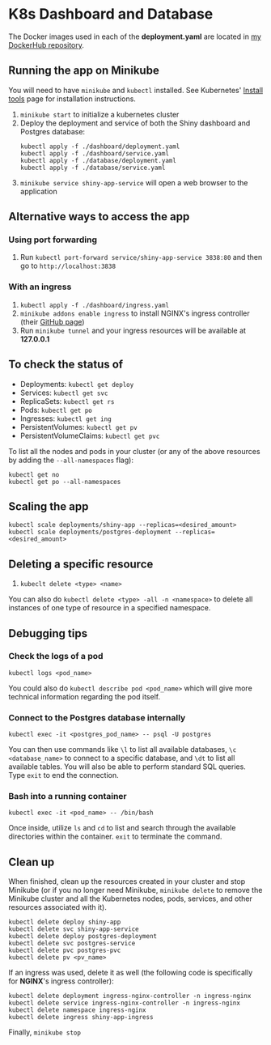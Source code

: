 # K8s Dashboard and Database
The Docker images used in each of the **deployment.yaml** are located in [my DockerHub repository](https://hub.docker.com/r/ericlong07/shiny-app/tags).

## Running the app on Minikube
You will need to have `minikube` and `kubectl` installed.
See Kubernetes' [Install tools](https://kubernetes.io/docs/tasks/tools/#kubectl) page for installation instructions.

1. `minikube start` to initialize a kubernetes cluster
2. Deploy the deployment and service of both the Shiny dashboard and Postgres database:
    ```
    kubectl apply -f ./dashboard/deployment.yaml
    kubectl apply -f ./dashboard/service.yaml
    kubectl apply -f ./database/deployment.yaml
    kubectl apply -f ./database/service.yaml
    ```
3. `minikube service shiny-app-service` will open a web browser to the application

## Alternative ways to access the app

### Using port forwarding
1. Run `kubectl port-forward service/shiny-app-service 3838:80` and then go to `http://localhost:3838`

### With an ingress
1. `kubectl apply -f ./dashboard/ingress.yaml`
2. `minikube addons enable ingress` to install NGINX's ingress controller (their [GitHub page](https://github.com/kubernetes/ingress-nginx/tree/main))
3. Run `minikube tunnel` and your ingress resources will be available at **127.0.0.1**

## To check the status of
- Deployments: `kubectl get deploy`
- Services: `kubectl get svc`
- ReplicaSets: `kubectl get rs`
- Pods: `kubectl get po`
- Ingresses: `kubectl get ing`
- PersistentVolumes: `kubectl get pv`
- PersistentVolumeClaims: `kubectl get pvc`

To list all the nodes and pods in your cluster (or any of the above resources by adding the `--all-namespaces` flag):
```
kubectl get no
kubectl get po --all-namespaces
```

## Scaling the app
```
kubectl scale deployments/shiny-app --replicas=<desired_amount>
kubectl scale deployments/postgres-deployment --replicas=<desired_amount>
```

## Deleting a specific resource
1. `kubeclt delete <type> <name>`

You can also do `kubectl delete <type> -all -n <namespace>` to delete all instances of one type of resource in a specified namespace.

## Debugging tips
### Check the logs of a pod
```
kubectl logs <pod_name>
```
You could also do `kubectl describe pod <pod_name>` which will give more technical information regarding the pod itself.

### Connect to the Postgres database internally
```
kubectl exec -it <postgres_pod_name> -- psql -U postgres
```
You can then use commands like `\l` to list all available databases, `\c <database_name>` to connect to a specific database, and `\dt` to list all available tables. You will also be able to perform standard SQL queries. Type `exit` to end the connection.

### Bash into a running container
```
kubectl exec -it <pod_name> -- /bin/bash
```
Once inside, utilize `ls` and `cd` to list and search through the available directories within the container. `exit` to terminate the command.

## Clean up
When finished, clean up the resources created in your cluster and stop Minikube (or if you no longer need Minikube, `minikube delete` to remove the Minikube cluster and all the Kubernetes nodes, pods, services, and other resources associated with it).
```
kubectl delete deploy shiny-app
kubectl delete svc shiny-app-service
kubectl delete deploy postgres-deployment
kubectl delete svc postgres-service
kubectl delete pvc postgres-pvc
kubectl delete pv <pv_name>
```

If an ingress was used, delete it as well (the following code is specifically for **NGINX**'s ingress controller):
```
kubectl delete deployment ingress-nginx-controller -n ingress-nginx
kubectl delete service ingress-nginx-controller -n ingress-nginx
kubectl delete namespace ingress-nginx
kubectl delete ingress shiny-app-ingress
```

Finally, `minikube stop`
